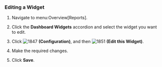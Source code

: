 ### Editing a Widget

1.  Navigate to menu:Overview\[Reports\].

2.  Click the **Dashboard Widgets** accordion and select the widget you
    want to edit.

3.  Click ![1847](../images/1847.png) **(Configuration)**, and then
    ![1851](../images/1851.png) **(Edit this Widget)**.

4.  Make the required changes.

5.  Click **Save**.
